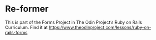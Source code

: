 # Re-former

This is part of the Forms Project in The Odin Project’s Ruby on Rails Curriculum. Find it at https://www.theodinproject.com/lessons/ruby-on-rails-forms